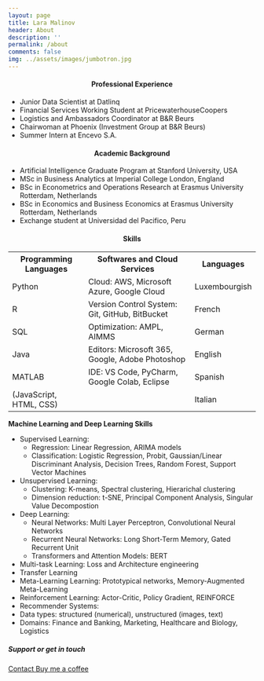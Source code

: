 ```yaml
---
layout: page
title: Lara Malinov
header: About
description: ''
permalink: /about
comments: false
img: ../assets/images/jumbotron.jpg
---
```


<div class="row justify-content-between">
<div class="col-md-8 pr-5">
<h4 style="text-align:center;" >Professional Experience </h4>
<a target="_blank">
    <ul>
        <li>Junior Data Scientist at Datlinq</li>
        <li>Financial Services Working Student at PricewaterhouseCoopers</li>
        <li>Logistics and Ambassadors Coordinator at B&R Beurs </li>
        <li>Chairwoman at Phoenix (Investment Group at B&R Beurs) </li>
        <li>Summer Intern at Encevo S.A. </li>  
    </ul></a>

<h4 style="text-align:center;">Academic Background </h4>
   <ul>
        <li>Artificial Intelligence Graduate Program at Stanford University, USA </li>
        <li>MSc in Business Analytics at Imperial College London, England</li>
        <li>BSc in Econometrics and Operations Research at Erasmus University Rotterdam, Netherlands</li>
        <li>BSc in Economics and Business Economics at Erasmus University Rotterdam, Netherlands</li>
        <li>Exchange student at Universidad del Pacifico, Peru </li>  
    </ul>

<h4 style="text-align:center;">Skills </h4>

<table>
  <tr>
    <th>Programming Languages</th>
    <th>Softwares and Cloud Services </th>
    <th>Languages </th>
  </tr>
  <tr>
    <td>Python</td>
    <td>Cloud: AWS, Microsoft Azure, Google Cloud</td>
    <td>Luxembourgish</td>
  </tr>
  <tr>
    <td>R</td>
    <td>Version Control System: Git, GitHub, BitBucket  </td>
    <td>French</td>
  </tr>
    <tr>
    <td>SQL</td>
    <td>Optimization: AMPL, AIMMS </td>
    <td>German</td>
  </tr>
    <tr>
    <td>Java</td>
    <td>Editors: Microsoft 365, Google, Adobe Photoshop</td>
    <td>English</td>
  </tr>
    <tr>
    <td>MATLAB</td>
    <td> IDE: VS Code, PyCharm, Google Colab, Eclipse </td>
    <td>Spanish</td>
    </tr>
   <tr>
    <td> (JavaScript, HTML, CSS) </td>
    <td> </td>
    <td> Italian </td>
  </tr>
</table>

<b>Machine Learning and Deep Learning Skills </b>
<ul>
    <li>Supervised Learning: 
    <ul> 
        <li> Regression: Linear Regression, ARIMA models</li> 
        <li> Classification: Logistic Regression, Probit, Gaussian/Linear Discriminant Analysis, Decision Trees, Random Forest, Support Vector Machines   </li>
    </ul></li>
    <li>Unsupervised Learning:
        <ul> 
        <li> Clustering: K-means, Spectral clustering, Hierarichal clustering </li> 
        <li> Dimension reduction: t-SNE, Principal Component Analysis, Singular Value Decompostion   </li>
    </ul></li>
    <li> Deep Learning: 
    <ul> 
        <li> Neural Networks: Multi Layer Perceptron, Convolutional Neural Networks </li> 
        <li> Recurrent Neural Networks: Long Short-Term Memory, Gated Recurrent Unit </li>
        <li> Transformers and Attention Models: BERT </li>
    </ul></li>
    <li> Multi-task Learning: Loss and Architecture engineering </li>
    <li> Transfer Learning</li>
    <li> Meta-Learning Learning: Prototypical networks, Memory-Augmented Meta-Learning  </li>
    <li> Reinforcement Learning: Actor-Critic, Policy Gradient, REINFORCE</li>
    <li> Recommender Systems: </li>
    <li> Data types: structured (numerical), unstructured (images, text) </li>
    <li> Domains: Finance and Banking, Marketing, Healthcare and Biology, Logistics  </li>
</ul>

</div>


<div class="col-md-4">

<div class="sticky-top sticky-top-80">
<h5>Support or get in touch </h5>

<!-- <p>Thank you for your support! Your donation helps me to maintain and improve <a target="_blank" href="https://github.com/wowthemesnet/mediumish-theme-jekyll">Mediumish <i class="fab fa-github"></i></a>.</p> -->

 <a target="_blank" href="{{ site.baseurl }}/contact" class="btn"> Contact </a>
 <a target="_blank" href="https://paypal.me/LaraMalinov" class="btn"> Buy me a coffee</a>

</div>
</div>
</div>
